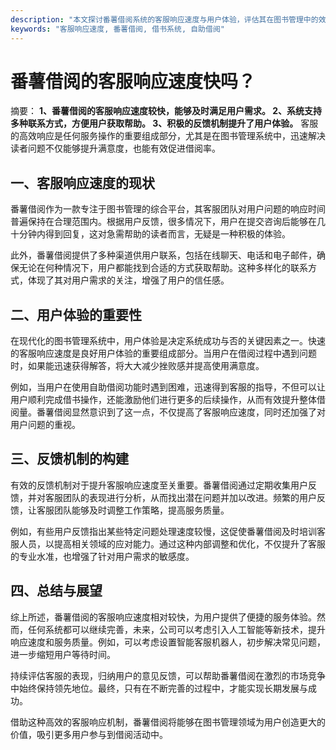 ```yaml
---
description: "本文探讨番薯借阅系统的客服响应速度与用户体验，评估其在图书管理中的效率。"
keywords: "客服响应速度, 番薯借阅, 借书系统, 自助借阅"
---
```

# 番薯借阅的客服响应速度快吗？

摘要： 
**1、番薯借阅的客服响应速度较快，能够及时满足用户需求。 2、系统支持多种联系方式，方便用户获取帮助。 3、积极的反馈机制提升了用户体验。** 客服的高效响应是任何服务操作的重要组成部分，尤其是在图书管理系统中，迅速解决读者问题不仅能够提升满意度，也能有效促进借阅率。

## 一、客服响应速度的现状

番薯借阅作为一款专注于图书管理的综合平台，其客服团队对用户问题的响应时间普遍保持在合理范围内。根据用户反馈，很多情况下，用户在提交咨询后能够在几十分钟内得到回复，这对急需帮助的读者而言，无疑是一种积极的体验。

此外，番薯借阅提供了多种渠道供用户联系，包括在线聊天、电话和电子邮件，确保无论在何种情况下，用户都能找到合适的方式获取帮助。这种多样化的联系方式，体现了其对用户需求的关注，增强了用户的信任感。

## 二、用户体验的重要性

在现代化的图书管理系统中，用户体验是决定系统成功与否的关键因素之一。快速的客服响应速度是良好用户体验的重要组成部分。当用户在借阅过程中遇到问题时，如果能迅速获得解答，将大大减少挫败感并提高使用满意度。

例如，当用户在使用自助借阅功能时遇到困难，迅速得到客服的指导，不但可以让用户顺利完成借书操作，还能激励他们进行更多的后续操作，从而有效提升整体借阅量。番薯借阅显然意识到了这一点，不仅提高了客服响应速度，同时还加强了对用户问题的重视。

## 三、反馈机制的构建

有效的反馈机制对于提升客服响应速度至关重要。番薯借阅通过定期收集用户反馈，并对客服团队的表现进行分析，从而找出潜在问题并加以改进。频繁的用户反馈，让客服团队能够及时调整工作策略，提高服务质量。

例如，有些用户反馈指出某些特定问题处理速度较慢，这促使番薯借阅及时培训客服人员，以提高相关领域的应对能力。通过这种内部调整和优化，不仅提升了客服的专业水准，也增强了针对用户需求的敏感度。

## 四、总结与展望

综上所述，番薯借阅的客服响应速度相对较快，为用户提供了便捷的服务体验。然而，任何系统都可以继续完善，未来，公司可以考虑引入人工智能等新技术，提升响应速度和服务质量。例如，可以考虑设置智能客服机器人，初步解决常见问题，进一步缩短用户等待时间。

持续评估客服的表现，归纳用户的意见反馈，可以帮助番薯借阅在激烈的市场竞争中始终保持领先地位。最终，只有在不断完善的过程中，才能实现长期发展与成功。 

借助这种高效的客服响应机制，番薯借阅将能够在图书管理领域为用户创造更大的价值，吸引更多用户参与到借阅活动中。
